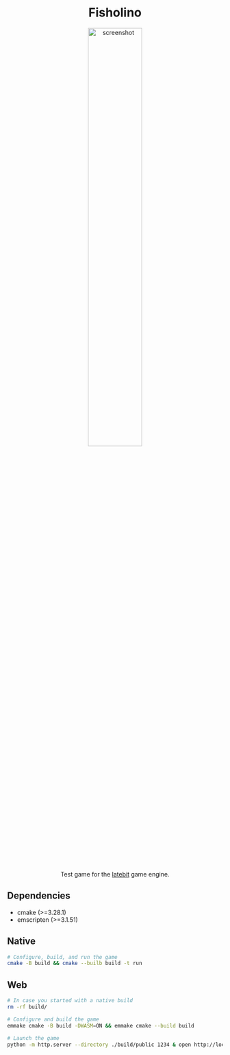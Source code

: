 <h1 align="center">Fisholino</h1>

<p align="center">
  <img width="50%" src="https://github.com/shikaan/fisholino/assets/17052868/73d9394a-5521-44e0-86d7-3da2591cf822" alt="screenshot">
</p>

<p align="center">
  Test game for the <a href="https://github.com/shikaan/latebit">latebit</a> game engine.
</p>

## Dependencies

* cmake (>=3.28.1)
* emscripten (>=3.1.51)

## Native

```sh
# Configure, build, and run the game
cmake -B build && cmake --builb build -t run
```

## Web

```sh
# In case you started with a native build
rm -rf build/

# Configure and build the game
emmake cmake -B build -DWASM=ON && emmake cmake --build build

# Launch the game
python -m http.server --directory ./build/public 1234 & open http://localhost:1234
```